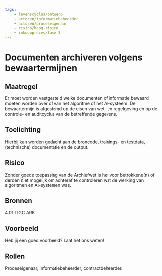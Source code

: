 ```yaml
---
tags:
    - levenscyclus/ontwerp
    - actoren/informatiebeheerder
    - actoren/proceseigenaar
    - risico/hoog-risico
    - inkoopproces/fase 3
---
```


# Documenten archiveren volgens bewaartermijnen

## Maatregel
Er moet worden vastgesteld welke documenten of informatie bewaard moeten worden over of van het algoritme of het AI-systeem. De bewaartermijn is afgestemd op de eisen van wet- en regelgeving en op de controle- en auditcyclus van de betreffende gegevens. 

## Toelichting
Hierbij kan worden gedacht aan de broncode, trainings- en testdata, (technische) documentatie en de output. 

## Risico
Zonder goede toepassing van de Archiefwet is het voor betrokkene(n) of derden niet mogelijk om achteraf te controleren wat de werking van algoritmen en AI-systemen was.

## Bronnen
4.01 ITGC ARK

## Voorbeeld
Heb jij een goed voorbeeld? Laat het ons weten!

## Rollen
Proceseigenaar, informatiebeheerder, contractbeheerder.
